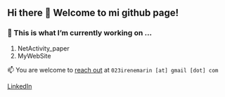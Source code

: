 ## Hi there 👋 Welcome to mi github page!

<!--
**irenemaring/irenemaring** is a ✨ _special_ ✨ repository because its `README.md` (this file) appears on your GitHub profile.

Here are some ideas to get you started:

- 🔭 I’m currently working on ...
- 🌱 I’m currently learning ...
- 👯 I’m looking to collaborate on ...
- 🤔 I’m looking for help with ...
- 💬 Ask me about ...
- 📫 How to reach me: ...
- 😄 Pronouns: ...
- ⚡ Fun fact: ...
-->

### 🔭 This is what I’m currently working on ...
1. NetActivity_paper
2. MyWebSite

📫 You are welcome to [reach out](mailto:023irenemarinh@gmail.com) at  `023irenemarin [at] gmail [dot] com`

[LinkedIn](https://linkedin.com/in/irenemaringoni)
